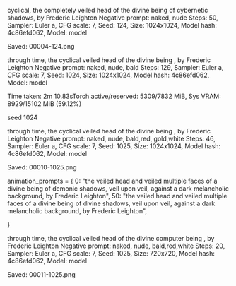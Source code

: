 cyclical, the completely veiled head of the divine being of cybernetic shadows, by Frederic Leighton
Negative prompt: naked, nude
Steps: 50, Sampler: Euler a, CFG scale: 7, Seed: 124, Size: 1024x1024, Model hash: 4c86efd062, Model: model

Saved: 00004-124.png

through time, the cyclical veiled head of the divine being , by Frederic Leighton
Negative prompt: naked, nude, bald
Steps: 129, Sampler: Euler a, CFG scale: 7, Seed: 1024, Size: 1024x1024, Model hash: 4c86efd062, Model: model

Time taken: 2m 10.83sTorch active/reserved: 5309/7832 MiB, Sys VRAM: 8929/15102 MiB (59.12%)


seed 1024


through time, the cyclical veiled head of the divine being , by Frederic Leighton
Negative prompt: naked, nude, bald,red, gold,white
Steps: 46, Sampler: Euler a, CFG scale: 7, Seed: 1025, Size: 1024x1024, Model hash: 4c86efd062, Model: model

Saved: 00010-1025.png




animation_prompts = {
    0: "the veiled head and veiled multiple faces of a divine being of demonic shadows, veil upon veil, against a dark melancholic background, by Frederic Leighton",
    50: "the veiled head and veiled multiple faces of a divine being of divine shadows, veil upon veil, against a dark melancholic background, by Frederic Leighton",

}


through time, the cyclical veiled head of the divine computer being , by Frederic Leighton
Negative prompt: naked, nude, bald,red,white
Steps: 20, Sampler: Euler a, CFG scale: 7, Seed: 1025, Size: 720x720, Model hash: 4c86efd062, Model: model

Saved: 00011-1025.png
